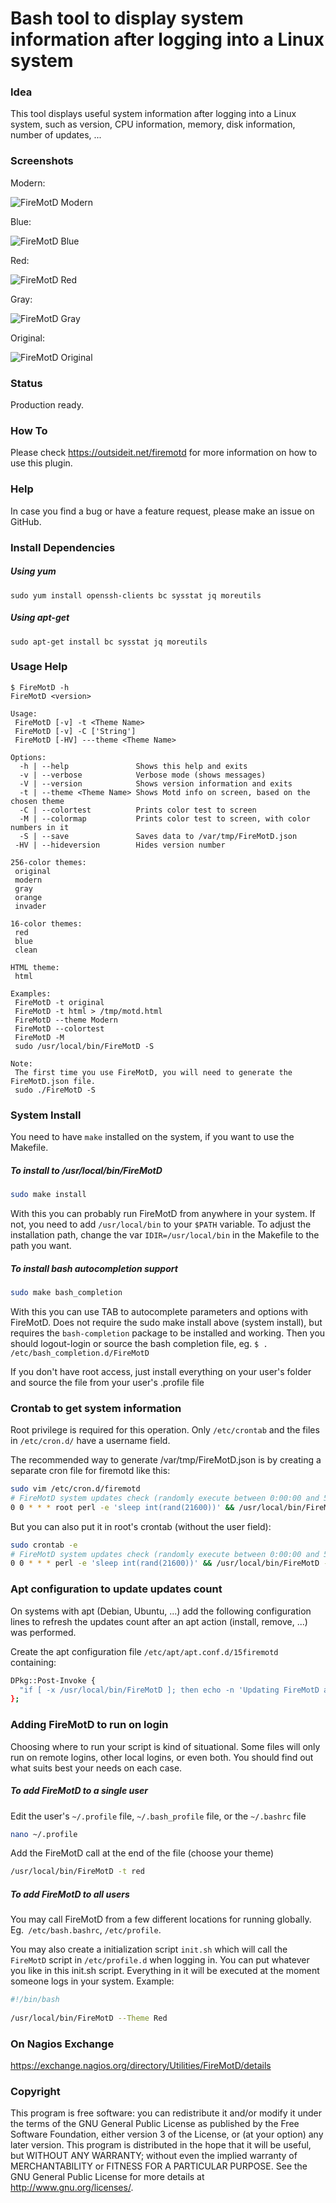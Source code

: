 # Bash tool to display system information after logging into a Linux system

### Idea

This tool displays useful system information after logging into a Linux system, such as version, CPU information, 
memory, disk information, number of updates, ...

### Screenshots

Modern:

![FireMotD Modern](/../screenshots/FireMotD-Theme-Modern-v8.04.png?raw=true "FireMotD Modern")

Blue:

![FireMotD Blue](/../screenshots/FireMotD-Theme-Blue-v8.04.png?raw=true "FireMotD Blue")

Red:

![FireMotD Red](/../screenshots/FireMotD-Theme-Red-v8.04.png?raw=true "FireMotD Red")

Gray:

![FireMotD Gray](/../screenshots/FireMotD-Theme-Gray-v8.04.png?raw=true "FireMotD Gray")

Original:

![FireMotD Original](/../screenshots/FireMotD-Theme-Original-v8.04.png?raw=true "FireMotD Original")


### Status

Production ready.

### How To

Please check https://outsideit.net/firemotd for more information on how to use this plugin.

### Help

In case you find a bug or have a feature request, please make an issue on GitHub.

### Install Dependencies

##### Using yum
```
sudo yum install openssh-clients bc sysstat jq moreutils
```

##### Using apt-get
```
sudo apt-get install bc sysstat jq moreutils
```

### Usage Help

```
$ FireMotD -h
FireMotD <version>

Usage: 
 FireMotD [-v] -t <Theme Name> 
 FireMotD [-v] -C ['String']
 FireMotD [-HV] ---theme <Theme Name>

Options:
  -h | --help               Shows this help and exits
  -v | --verbose            Verbose mode (shows messages)
  -V | --version            Shows version information and exits
  -t | --theme <Theme Name> Shows Motd info on screen, based on the chosen theme
  -C | --colortest          Prints color test to screen
  -M | --colormap           Prints color test to screen, with color numbers in it
  -S | --save               Saves data to /var/tmp/FireMotD.json
 -HV | --hideversion        Hides version number

256-color themes:
 original
 modern
 gray
 orange
 invader

16-color themes:
 red
 blue
 clean

HTML theme:
 html

Examples:
 FireMotD -t original
 FireMotD -t html > /tmp/motd.html
 FireMotD --theme Modern
 FireMotD --colortest
 FireMotD -M
 sudo /usr/local/bin/FireMotD -S

Note:
 The first time you use FireMotD, you will need to generate the FireMotD.json file.
 sudo ./FireMotD -S
```

### System Install

You need to have `make` installed on the system, if you want to use the Makefile.

##### To install to /usr/local/bin/FireMotD
```bash
sudo make install
```
With this you can probably run FireMotD from anywhere in your system. If not, you need to add `/usr/local/bin` to your `$PATH` variable. To adjust the installation path, change the var `IDIR=/usr/local/bin` in the Makefile to the path you want.

##### To install bash autocompletion support
```bash
sudo make bash_completion
```
With this you can use TAB to autocomplete parameters and options with FireMotD.
Does not require the sudo make install above (system install), but requires the `bash-completion` package to be installed and working. Then you should logout-login or source the bash completion file, eg. `$ . /etc/bash_completion.d/FireMotD`  

If you don't have root access, just install everything on your user's folder and source the file from your user's .profile file

### Crontab to get system information

Root privilege is required for this operation. Only `/etc/crontab` and the files in `/etc/cron.d/` have a username field.
 
The recommended way to generate /var/tmp/FireMotD.json is by creating a separate cron file for firemotd like this:

```bash
sudo vim /etc/cron.d/firemotd
# FireMotD system updates check (randomly execute between 0:00:00 and 5:59:59)
0 0 * * * root perl -e 'sleep int(rand(21600))' && /usr/local/bin/FireMotD -S &>/dev/null
```

But you can also put it in root's crontab (without the user field):

```bash
sudo crontab -e
# FireMotD system updates check (randomly execute between 0:00:00 and 5:59:59)
0 0 * * * perl -e 'sleep int(rand(21600))' && /usr/local/bin/FireMotD -S &>/dev/null
```

### Apt configuration to update updates count

On systems with apt (Debian, Ubuntu, ...) add the following configuration lines to refresh the updates count after an apt action (install, remove, ...) was performed.

Create the apt configuration file `/etc/apt/apt.conf.d/15firemotd` containing:
```bash
DPkg::Post-Invoke {
  "if [ -x /usr/local/bin/FireMotD ]; then echo -n 'Updating FireMotD available updates count ... '; /usr/local/bin/FireMotD -S; echo ''; fi";
};
```

### Adding FireMotD to run on login

Choosing where to run your script is kind of situational. Some files will only run on remote logins, other local logins, or even both. You should find out what suits best your needs on each case.

##### To add FireMotD to a single user
Edit the user's `~/.profile` file, `~/.bash_profile` file, or the `~/.bashrc` file
```bash
nano ~/.profile
```

Add the FireMotD call at the end of the file (choose your theme)
```bash
/usr/local/bin/FireMotD -t red
```

##### To add FireMotD to all users
You may call FireMotD from a few different locations for running globally.  
Eg.` /etc/bash.bashrc`, `/etc/profile`.  

You may also create a initialization script `init.sh` which will call the `FireMotD` script in `/etc/profile.d` when logging in. You can put whatever you like in this init.sh script. Everything in it will be executed at the moment someone logs in your system. Example:
```bash
#!/bin/bash
 
/usr/local/bin/FireMotD --Theme Red
```

### On Nagios Exchange

https://exchange.nagios.org/directory/Utilities/FireMotD/details

### Copyright

This program is free software: you can redistribute it and/or modify it under the terms of the GNU General Public 
License as published by the Free Software Foundation, either version 3 of the License, or (at your option) any later 
version. This program is distributed in the hope that it will be useful, but WITHOUT ANY WARRANTY; without even the 
implied warranty of MERCHANTABILITY or FITNESS FOR A PARTICULAR PURPOSE. See the GNU General Public License for more 
details at <http://www.gnu.org/licenses/>.
